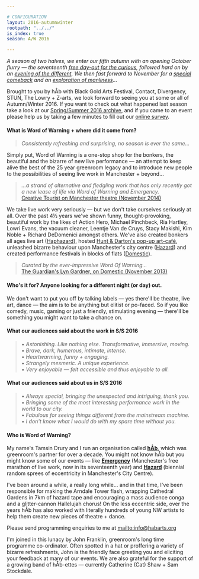 ```yaml
---

# CONFIGURATION
layout: 2016-autumnwinter
rootpath: "../../"
is_index: true
season: A/W 2016

---
```

*A season of two halves, we enter our fifth autumn with an opening October flurry — the seventeenth [free day-out for the curious](/current/2016-emergency), followed hard on by an [evening of the different](/current/2016-divergency). We then fast forward to November for a [special comeback](/current/2016-autumnwinter/wohead) and an [exploration of manliness](/current/2016-autumnwinter/2destlang)…*          
          
Brought to you by hÅb with Black Gold Arts Festival, Contact, Divergency, STUN, The Lowry + Z-arts, we look forward to seeing you at some or all of Autumn/Winter 2016. If you want to check out what happened last season take a look at our [Spring/Summer 2016 archive](/archive/2016-springsummer), and if you came to an event please help us by taking a few minutes to fill out our <a href="http://research.audiencesurveys.org/s.asp?k=144976563660" target="_blank">online survey</a>.        
             
#### What is Word of Warning + where did it come from?         
>*Consistently refreshing and surprising, no season is ever the same…*          
         
Simply put, Word of Warning is a one-stop shop for the bonkers, the beautiful and the bizarre of new live performance — an attempt to keep alive the best of the 25 year greenroom legacy and to introduce new people to the possibilities of seeing live work in Manchester + beyond…           
         
>*…a strand of alternative and fledgling work that has only recently got a new lease of life via Word of Warning and Emergency.*<br><a href="http://www.creativetourist.com/articles/theatre/manchester/manchester-theatre-lyn-gardner-on-a-city-reaching-beyond-the-theatrical-peaks" target="_blank">Creative Tourist on Manchester theatre (November 2014)</a>
         
We take live work very seriously — but we don't take ourselves seriously at all. Over the past 4½ years we've shown funny, thought-provoking, beautiful work by the likes of Action Hero, Michael Pinchbeck, Ria Hartley, Lowri Evans, the vacuum cleaner, Leentje Van de Cruys, Stacy Makishi, Kim Noble + Richard DeDomenici amongst others. We've also created bonkers all ages live art ([Haphazard](http://haphazardmcr.org)), hosted [Hunt & Darton's pop-up art-café](/archive/2015-spring/h&d), unleashed bizarre behaviour upon Manchester's city centre ([Hazard](http://hazardmcr.org)) and created performance festivals in blocks of flats ([Domestic](http://domesticmcr.org)).          
         
>*Curated by the ever-impressive Word Of Warning…*<br><a href="http://www.theguardian.com/stage/2013/nov/02/this-weeks-theatre" target="_blank">The Guardian's Lyn Gardner, on Domestic (November 2013)</a>         
         
#### Who's it for? Anyone looking for a different night (or day) out.            
We don't want to put you off by talking labels — yes there'll be theatre, live art, dance — the aim is to be anything but elitist or po-faced. So if you like comedy, music, gaming or just a friendly, stimulating evening — there'll be something you might want to take a chance on.                 
         
#### What our audiences said about the work in S/S 2016  
>• *Astonishing. Like nothing else. Transformative, immersive, moving.*<br>• *Brave, dark, humerous, intimate, intense.*<br>• *Heartwarming, funny + engaging.*<br>• *Strangely mesmeric. A unique experience.*<br>• *Very enjoyable — felt accessible and thus enjoyable to all.*          
         
#### What our audiences said about us in S/S 2016           
>• *Always special, bringing the unexpected and intriguing, thank you.*<br>• *Bringing some of the most interesting performance work in the world to our city.*<br>• *Fabulous for seeing things different from the mainstream machine.*<br>• *I don't know what I would do with my spare time without you.*               
         
#### Who is Word of Warning?         
My name's Tamsin Drury and I run an organisation called **[hÅb](/hab)**, which was greenroom's partner for over a decade. You might not know hÅb but you might know some of our events — like **[Emergency](http://emergencymcr.org)** (Manchester's free marathon of live work, now in its seventeenth year) and **[Hazard](http://hazardmcr.org)** (biennial random sprees of eccentricity in Manchester's City Centre).
         
I've been around a while, a really long while… and in that time, I've been responsible for making the Arndale Tower flash, wrapping Cathedral Gardens in 7km of hazard tape and encouraging a mass audience conga and a glitter-cannon Hallelujah chorus! On the less eccentric side, over the years hÅb has also worked with literally hundreds of young NW artists to help them create new pieces of theatre + dance.
          
Please send programming enquiries to me at <mailto:info@habarts.org>             
         
I'm joined in this lunacy by John Franklin, greenroom's long time programme co-ordinator. Often spotted in a hat or proffering a variety of bizarre refreshments, John is the friendly face greeting you and eliciting your feedback at many of our events. We are also grateful for the support of a growing band of hÅb-ettes — currently Catherine (Cat) Shaw + Sam Stockdale.
